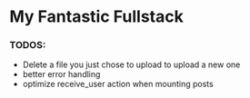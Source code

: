 # My Fantastic Fullstack

### TODOS:
- Delete a file you just chose to upload to upload a new one
- better error handling
- optimize receive_user action when mounting posts